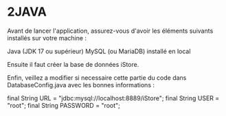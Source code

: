 # 2JAVA

Avant de lancer l'application, assurez-vous d'avoir les éléments suivants installés sur votre machine :

Java (JDK 17 ou supérieur)
MySQL (ou MariaDB) installé en local

Ensuite il faut créer la base de données iStore.

Enfin, veillez a modifier si necessaire cette partie du code dans DatabaseConfig.java avec les bonnes informations : 

final String URL = "jdbc:mysql://localhost:8889/iStore";
final String USER = "root";
final String PASSWORD = "root";
